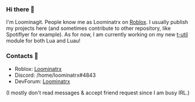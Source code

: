### Hi there 👋

I'm Loominagit. People know me as Loominatrx on [Roblox](https://www.roblox.com/users/1565283543/profile). I usually publish my projects here (and sometimes contribute to other repository, like Spotiflyer for example). As for now, I am currently working on my new [t-util](https://github.com/Loominagit/t-util) module for both Lua and Luau!

### Contacts 💬
- Roblox: [Loominatrx](https://www.roblox.com/users/1565283543/profile)
- Discord: /home/loominatrx#4843
- DevForum: [Loominatrx](https://devforum.roblox.com/u/Loominatrx)

(I mostly don't read messages & accept friend request since I am busy IRL.)

<!--
**Loominagit/Loominagit** is a ✨ _special_ ✨ repository because its `README.md` (this file) appears on your GitHub profile.

Here are some ideas to get you started:

- 🔭 I’m currently working on ...
- 🌱 I’m currently learning ...
- 👯 I’m looking to collaborate on ...
- 🤔 I’m looking for help with ...
- 💬 Ask me about ...
- 📫 How to reach me: ...
- 😄 Pronouns: ...
- ⚡ Fun fact: ...
-->
